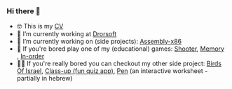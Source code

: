 ### Hi there 👋
- 🤓 This is my <a href="https://chenpeleg.github.io/cv" target="_blank">CV</a>
- 👷 I’m currently working at <a href="https://https://drorsoft.com/" target="_blank">Drorsoft</a>
- 🔭 I’m currently working on (side projects): <a href="https://github.com/ChenPeleg/Assembly-x86" target="_blank">Assembly-x86</a>  
- 🥱 If you're bored play one of my (educational) games: <a href="https://chenpeleg.github.io/Games/Shooter/ShooterMarket.html" target="_blank">Shooter</a>, <a href="https://chenpeleg.github.io/Games/Memory/index.html" target="_blank">Memory</a> , [In-order](https://chenpeleg.github.io/in-order/)
- 🥱🥱 If you're really bored you can checkout my other side project: [Birds Of Israel](chenpeleg.github.io/Birds-of-Israel/), [Class-up (fun quiz app)](https://chenpeleg.github.io/Classup/), [Pen](https://chenpeleg.github.io/pen/) (an interactive worksheet - partially in hebrew)
 
